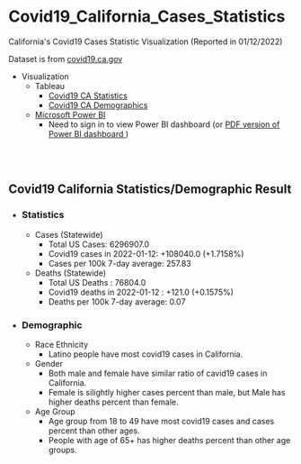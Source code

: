 # Covid19_California_Cases_Statistics
California's Covid19 Cases Statistic Visualization (Reported in 01/12/2022)

Dataset is from <a href="https://covid19.ca.gov/data-and-tools/"> covid19.ca.gov</a>

- Visualization
  - Tableau
    - <a href="https://public.tableau.com/app/profile/dongjun.cho/viz/DongjunC_COVID19_CA_GOV_Clone/Dashboard1"> Covid19 CA Statistics </a>
    - <a href="https://public.tableau.com/app/profile/dongjun.cho/viz/Covid19CA_Demographic/Dashboard1"> Covid19 CA Demographics </a>
  - <a href="https://app.powerbi.com/reportEmbed?reportId=252c71df-ff96-4bb2-bdde-ac4caebb4ea1&autoAuth=true&ctid=9fa4f438-b1e6-473b-803f-86f8aedf0dec&   config=eyJjbHVzdGVyVXJsIjoiaHR0cHM6Ly93YWJpLXVzLWVhc3QyLWItcHJpbWFyeS1yZWRpcmVjdC5hbmFseXNpcy53aW5kb3dzLm5ldC8ifQ%3D%3D"> Microsoft Power BI </a>
      - Need to sign in to view Power BI dashboard (or <a href="https://github.com/whehdwns/Covid19_California_Cases_Statistics/blob/main/Covid_cal_dashboard.pdf"> PDF version of Power BI dashboard </a>)

<br></br>
## Covid19 California Statistics/Demographic Result
- ### Statistics 
  - Cases (Statewide)
    - Total US Cases: 6296907.0
    - Covid19 cases in 2022-01-12: +108040.0 (+1.7158%)
    - Cases per 100k 7-day average: 257.83
  - Deaths (Statewide)
      - Total US Deaths : 76804.0
      - Covid19 deaths in 2022-01-12 : +121.0 (+0.1575%)
      - Deaths per 100k 7-day average: 0.07

- ### Demographic
  - Race Ethnicity
      - Latino people have most covid19 cases in California.
  - Gender 
      - Both male and female have similar ratio of cavid19 cases in California. 
      - Female is silightly higher cases percent than male, but Male has higher deaths percent than female.
  - Age Group
      - Age group from 18 to 49 have most covid19 cases and cases percent than other ages. 
      - People with age of 65+ has higher deaths percent than other age groups. 
